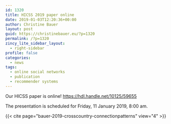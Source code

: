 ```yaml
---
id: 1320
title: HICSS 2019 paper online
date: 2019-01-03T12:20:36+00:00
author: Christine Bauer
layout: post
guid: https://christinebauer.eu/?p=1320
permalink: /?p=1320
zincy_lite_sidebar_layout:
  - right-sidebar
profile: false
categories:
  - news
tags:
  - online social networks
  - publication
  - recommender systems
---
```

Our HICSS paper is online! https://hdl.handle.net/10125/59655

The presentation is scheduled for Friday, 11 January 2019, 8:00 am.

{{< cite page="bauer-2019-crosscountry-connectionpatterns" view="4" >}}

